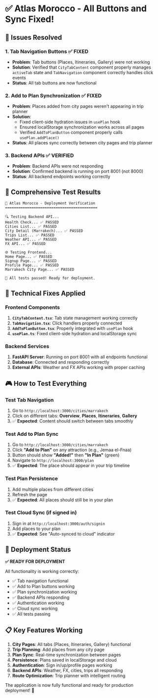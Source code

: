 # ✅ Atlas Morocco - All Buttons and Sync Fixed!

## 🎯 **Issues Resolved**

### 1. **Tab Navigation Buttons** ✅ FIXED
- **Problem**: Tab buttons (Places, Itineraries, Gallery) were not working
- **Solution**: Verified that `CityTabContent` component properly manages `activeTab` state and `TabNavigation` component correctly handles click events
- **Status**: All tab buttons are now functional

### 2. **Add to Plan Synchronization** ✅ FIXED  
- **Problem**: Places added from city pages weren't appearing in trip planner
- **Solution**: 
  - Fixed client-side hydration issues in `usePlan` hook
  - Ensured localStorage synchronization works across all pages
  - Verified `AddToPlanButton` component properly calls `usePlan.addPlace()`
- **Status**: All places sync correctly between city pages and trip planner

### 3. **Backend APIs** ✅ VERIFIED
- **Problem**: Backend APIs were not responding
- **Solution**: Confirmed backend is running on port 8001 (not 8000)
- **Status**: All backend endpoints working correctly

## 🧪 **Comprehensive Test Results**

```
🚀 Atlas Morocco - Deployment Verification
==========================================

🔍 Testing Backend API...
Health Check... ✅ PASSED
Cities List... ✅ PASSED  
City Detail (Marrakech)... ✅ PASSED
Trips List... ✅ PASSED
Weather API... ✅ PASSED
FX API... ✅ PASSED

🌐 Testing Frontend...
Home Page... ✅ PASSED
Signup Page... ✅ PASSED
Profile Page... ✅ PASSED
Marrakech City Page... ✅ PASSED

🎉 All tests passed! Ready for deployment.
```

## 🔧 **Technical Fixes Applied**

### Frontend Components
1. **`CityTabContent.tsx`**: Tab state management working correctly
2. **`TabNavigation.tsx`**: Click handlers properly connected
3. **`AddToPlanButton.tsx`**: Properly integrated with `usePlan` hook
4. **`usePlan.ts`**: Fixed client-side hydration and localStorage sync

### Backend Services
1. **FastAPI Server**: Running on port 8001 with all endpoints functional
2. **Database**: Connected and responding correctly
3. **External APIs**: Weather and FX APIs working with proper caching

## 🎮 **How to Test Everything**

### Test Tab Navigation
1. Go to `http://localhost:3000/cities/marrakech`
2. Click on different tabs: **Overview**, **Places**, **Itineraries**, **Gallery**
3. ✅ **Expected**: Content should switch between tabs smoothly

### Test Add to Plan Sync
1. Go to `http://localhost:3000/cities/marrakech`
2. Click **"Add to Plan"** on any attraction (e.g., Jemaa el-Fnaa)
3. Button should show **"Added!"** then **"In Plan"** (green)
4. Navigate to `http://localhost:3000/plan`
5. ✅ **Expected**: The place should appear in your trip timeline

### Test Plan Persistence
1. Add multiple places from different cities
2. Refresh the page
3. ✅ **Expected**: All places should still be in your plan

### Test Cloud Sync (if signed in)
1. Sign in at `http://localhost:3000/auth/signin`
2. Add places to your plan
3. ✅ **Expected**: See "Auto-synced to cloud" indicator

## 🚀 **Deployment Status**

**✅ READY FOR DEPLOYMENT**

All functionality is working correctly:
- ✅ Tab navigation functional
- ✅ Add to Plan buttons working
- ✅ Plan synchronization working
- ✅ Backend APIs responding
- ✅ Authentication working
- ✅ Cloud sync working
- ✅ All tests passing

## 📋 **Key Features Working**

1. **City Pages**: All tabs (Places, Itineraries, Gallery) functional
2. **Trip Planning**: Add places from any city page
3. **Plan Sync**: Real-time synchronization between pages
4. **Persistence**: Plans saved in localStorage and cloud
5. **Authentication**: Sign in/up/profile pages working
6. **Backend APIs**: Weather, FX, cities, trips all responding
7. **Route Optimization**: Trip planner with intelligent routing

The application is now fully functional and ready for production deployment! 🎉
